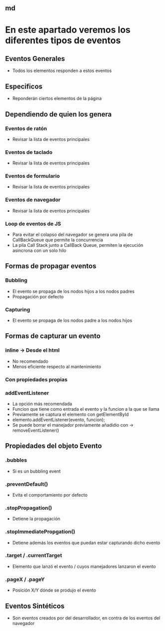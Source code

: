 ## md #########################

# En este apartado veremos los diferentes tipos de eventos

## Eventos Generales
- Todos los elementos responden a estos eventos

## Especificos
- Reponderán ciertos elementos de la página

## Dependiendo de quien los genera
### Eventos de ratón
- Revisar la lista de eventos principales

### Eventos de taclado
- Revisar la lista de eventos principales

### Eventos de formulario
- Revisar la lista de eventos principales

### Eventos de navegador
- Revisar la lista de eventos principales

### Loop de eventos de JS
- Para evitar el colapso del navegador se genera una pila de CallBackQueue que permite la concurrencia
- La pila Call Stack junto a CallBack Queue, permiten la ejecución asincrona con un solo hilo

## Formas de propagar eventos
### Bubbling
- El evento se propaga de los nodos hijos a los nodos padres
- Propagación por defecto

### Capturing
- El evento se propaga de los nodos padre a los nodos hijos

## Formas de capturar un evento
### inline -> Desde el html
- No recomendado
- Menos eficiente respecto al mantenimiento

### Con propiedades propias

### addEventListener
- La opción más recomendada
- Funcion que tiene como entrada el evento y la funcion a la que se llama
- Previamente se captura el elemento con getElementById
- elemento.addEventListener(evento, funcion);
- Se puede borrar el manejador previamente añadidio con -> removeEventListener()

## Propiedades del objeto Evento
### .bubbles 
- Si es un bubbling event

### .preventDefault()
- Evita el comportamiento por defecto

### .stopPropagation()
- Detiene la propagación

### .stopImmediatePropgation()
- Detiene además los eventos que puedan estar capturando dicho evento

### .target / .currentTarget
- Elemento que lanzó el evento / cuyos manejadores lanzaron el evento

### .pageX / .pageY
- Posición X/Y dónde se produjo el evento

## Eventos Sintéticos
- Son eventos creados por del desarrollador, en contra de los eventos del navegador


